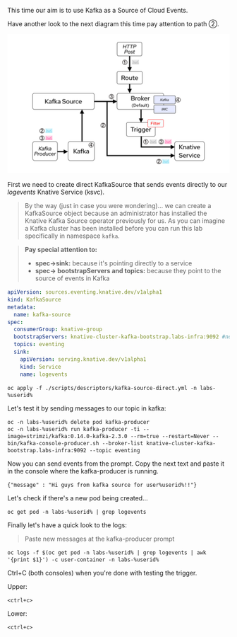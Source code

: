 This time our aim is to use Kafka as a Source of Cloud Events.

Have another look to the next diagram this time pay attention to path ②.

![Lab Diagram](./images/lab-diagram.png "Lab Diagram")

First we need to create direct KafkaSource that sends events directly to our *logevents* Knative Service (ksvc).

> By the way (just in case you were wondering)... we can create a KafkaSource object because an administrator has installed the Knative Kafka Source operator previously for us.
> As you can imagine a Kafka cluster has been installed before you can run this lab specifically in namespace `kafka`.

> **Pay special attention to:**
> 
> * **spec->sink:** because it's pointing directly to a service
> * **spec-> bootstrapServers and topics:** because they point to the source of events in Kafka

```yaml
apiVersion: sources.eventing.knative.dev/v1alpha1
kind: KafkaSource
metadata:
  name: kafka-source
spec:
  consumerGroup: knative-group
  bootstrapServers: knative-cluster-kafka-bootstrap.labs-infra:9092 #note the kafka namespace
  topics: eventing
  sink:
    apiVersion: serving.knative.dev/v1alpha1
    kind: Service
    name: logevents
```

```execute-1
oc apply -f ./scripts/descriptors/kafka-source-direct.yml -n labs-%userid%
```

Let's test it by sending messages to our topic in kafka:

```execute-1
oc -n labs-%userid% delete pod kafka-producer
oc -n labs-%userid% run kafka-producer -ti --image=strimzi/kafka:0.14.0-kafka-2.3.0 --rm=true --restart=Never -- bin/kafka-console-producer.sh --broker-list knative-cluster-kafka-bootstrap.labs-infra:9092 --topic eventing
```

Now you can send events from the prompt. Copy the next text and paste it in the console where the kafka-producer is running.

```copy
{"message" : "Hi guys from kafka source for user%userid%!!"}
```

Let's check if there's a new pod being created...

```execute-2
oc get pod -n labs-%userid% | grep logevents
```

Finally let's have a quick look to the logs:

> Paste new messages at the kafka-producer prompt

```execute-2
oc logs -f $(oc get pod -n labs-%userid% | grep logevents | awk '{print $1}') -c user-container -n labs-%userid%
```

Ctrl+C (both consoles) when you're done with testing the trigger.

Upper:

```execute-1
<ctrl+c>
```
Lower:

```execute-2
<ctrl+c>
```